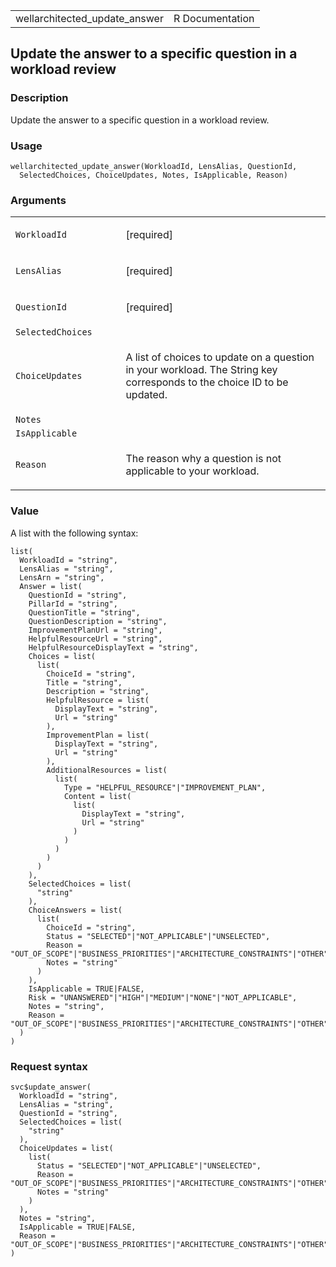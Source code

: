 <table style="width: 100%;">
<tbody>
<tr class="odd">
<td>wellarchitected_update_answer</td>
<td style="text-align: right;">R Documentation</td>
</tr>
</tbody>
</table>

## Update the answer to a specific question in a workload review

### Description

Update the answer to a specific question in a workload review.

### Usage

    wellarchitected_update_answer(WorkloadId, LensAlias, QuestionId,
      SelectedChoices, ChoiceUpdates, Notes, IsApplicable, Reason)

### Arguments

<table>
<colgroup>
<col style="width: 35%" />
<col style="width: 65%" />
</colgroup>
<tbody>
<tr class="odd">
<td><code
id="wellarchitected_update_answer_:_WorkloadId">WorkloadId</code></td>
<td><p>[required]</p></td>
</tr>
<tr class="even">
<td><code
id="wellarchitected_update_answer_:_LensAlias">LensAlias</code></td>
<td><p>[required]</p></td>
</tr>
<tr class="odd">
<td><code
id="wellarchitected_update_answer_:_QuestionId">QuestionId</code></td>
<td><p>[required]</p></td>
</tr>
<tr class="even">
<td><code
id="wellarchitected_update_answer_:_SelectedChoices">SelectedChoices</code></td>
<td></td>
</tr>
<tr class="odd">
<td><code
id="wellarchitected_update_answer_:_ChoiceUpdates">ChoiceUpdates</code></td>
<td><p>A list of choices to update on a question in your workload. The
String key corresponds to the choice ID to be updated.</p></td>
</tr>
<tr class="even">
<td><code id="wellarchitected_update_answer_:_Notes">Notes</code></td>
<td></td>
</tr>
<tr class="odd">
<td><code
id="wellarchitected_update_answer_:_IsApplicable">IsApplicable</code></td>
<td></td>
</tr>
<tr class="even">
<td><code id="wellarchitected_update_answer_:_Reason">Reason</code></td>
<td><p>The reason why a question is not applicable to your
workload.</p></td>
</tr>
</tbody>
</table>

### Value

A list with the following syntax:

    list(
      WorkloadId = "string",
      LensAlias = "string",
      LensArn = "string",
      Answer = list(
        QuestionId = "string",
        PillarId = "string",
        QuestionTitle = "string",
        QuestionDescription = "string",
        ImprovementPlanUrl = "string",
        HelpfulResourceUrl = "string",
        HelpfulResourceDisplayText = "string",
        Choices = list(
          list(
            ChoiceId = "string",
            Title = "string",
            Description = "string",
            HelpfulResource = list(
              DisplayText = "string",
              Url = "string"
            ),
            ImprovementPlan = list(
              DisplayText = "string",
              Url = "string"
            ),
            AdditionalResources = list(
              list(
                Type = "HELPFUL_RESOURCE"|"IMPROVEMENT_PLAN",
                Content = list(
                  list(
                    DisplayText = "string",
                    Url = "string"
                  )
                )
              )
            )
          )
        ),
        SelectedChoices = list(
          "string"
        ),
        ChoiceAnswers = list(
          list(
            ChoiceId = "string",
            Status = "SELECTED"|"NOT_APPLICABLE"|"UNSELECTED",
            Reason = "OUT_OF_SCOPE"|"BUSINESS_PRIORITIES"|"ARCHITECTURE_CONSTRAINTS"|"OTHER"|"NONE",
            Notes = "string"
          )
        ),
        IsApplicable = TRUE|FALSE,
        Risk = "UNANSWERED"|"HIGH"|"MEDIUM"|"NONE"|"NOT_APPLICABLE",
        Notes = "string",
        Reason = "OUT_OF_SCOPE"|"BUSINESS_PRIORITIES"|"ARCHITECTURE_CONSTRAINTS"|"OTHER"|"NONE"
      )
    )

### Request syntax

    svc$update_answer(
      WorkloadId = "string",
      LensAlias = "string",
      QuestionId = "string",
      SelectedChoices = list(
        "string"
      ),
      ChoiceUpdates = list(
        list(
          Status = "SELECTED"|"NOT_APPLICABLE"|"UNSELECTED",
          Reason = "OUT_OF_SCOPE"|"BUSINESS_PRIORITIES"|"ARCHITECTURE_CONSTRAINTS"|"OTHER"|"NONE",
          Notes = "string"
        )
      ),
      Notes = "string",
      IsApplicable = TRUE|FALSE,
      Reason = "OUT_OF_SCOPE"|"BUSINESS_PRIORITIES"|"ARCHITECTURE_CONSTRAINTS"|"OTHER"|"NONE"
    )
